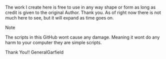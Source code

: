 The work I create here is free to use in any way shape or form as long as credit is given to the original Author. 
Thank you. As of right now there is not much here to see, but it will expand as time goes on.
>[!NOTE]
>The scripts in this GitHub wont cause any damage. Meaning it wont do any harm to your computer they are simple scripts.





Thank You!!
GeneralGarfield
